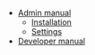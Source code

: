 * [Admin manual](admin/README.md)
  * [Installation](admin/installation/README.md)
  * [Settings](admin/settings/README.md)
* [Developer manual](developer/README.md)